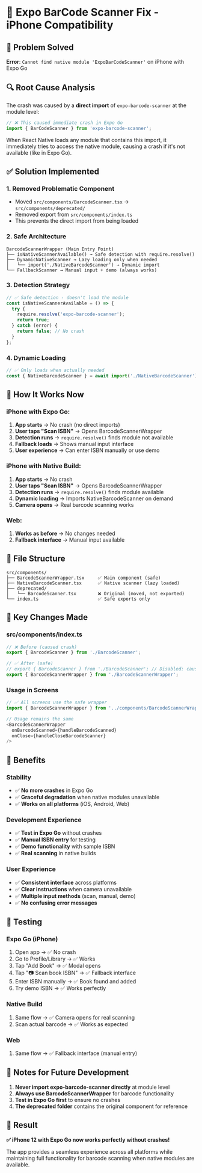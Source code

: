 # 📱 Expo BarCode Scanner Fix - iPhone Compatibility

## 🚨 Problem Solved

**Error**: `Cannot find native module 'ExpoBarCodeScanner'` on iPhone with Expo Go

## 🔍 Root Cause Analysis

The crash was caused by a **direct import** of `expo-barcode-scanner` at the module level:

```typescript
// ❌ This caused immediate crash in Expo Go
import { BarCodeScanner } from 'expo-barcode-scanner';
```

When React Native loads any module that contains this import, it immediately tries to access the native module, causing a crash if it's not available (like in Expo Go).

## ✅ Solution Implemented

### 1. **Removed Problematic Component**
- Moved `src/components/BarcodeScanner.tsx` → `src/components/deprecated/`
- Removed export from `src/components/index.ts`
- This prevents the direct import from being loaded

### 2. **Safe Architecture**
```
BarcodeScannerWrapper (Main Entry Point)
├── isNativeScannerAvailable() → Safe detection with require.resolve()
├── DynamicNativeScanner → Lazy loading only when needed
│   └── import('./NativeBarcodeScanner') → Dynamic import
└── FallbackScanner → Manual input + demo (always works)
```

### 3. **Detection Strategy**
```typescript
// ✅ Safe detection - doesn't load the module
const isNativeScannerAvailable = () => {
  try {
    require.resolve('expo-barcode-scanner');
    return true;
  } catch (error) {
    return false; // No crash
  }
};
```

### 4. **Dynamic Loading**
```typescript
// ✅ Only loads when actually needed
const { NativeBarcodeScanner } = await import('./NativeBarcodeScanner');
```

## 🎯 How It Works Now

### **iPhone with Expo Go:**
1. **App starts** → No crash (no direct imports)
2. **User taps "Scan ISBN"** → Opens BarcodeScannerWrapper
3. **Detection runs** → `require.resolve()` finds module not available
4. **Fallback loads** → Shows manual input interface
5. **User experience** → Can enter ISBN manually or use demo

### **iPhone with Native Build:**
1. **App starts** → No crash
2. **User taps "Scan ISBN"** → Opens BarcodeScannerWrapper  
3. **Detection runs** → `require.resolve()` finds module available
4. **Dynamic loading** → Imports NativeBarcodeScanner on demand
5. **Camera opens** → Real barcode scanning works

### **Web:**
1. **Works as before** → No changes needed
2. **Fallback interface** → Manual input available

## 📁 File Structure

```
src/components/
├── BarcodeScannerWrapper.tsx     ✅ Main component (safe)
├── NativeBarcodeScanner.tsx      ✅ Native scanner (lazy loaded)
├── deprecated/
│   └── BarcodeScanner.tsx        ❌ Original (moved, not exported)
└── index.ts                      ✅ Safe exports only
```

## 🔧 Key Changes Made

### **src/components/index.ts**
```typescript
// ❌ Before (caused crash)
export { BarcodeScanner } from './BarcodeScanner';

// ✅ After (safe)
// export { BarcodeScanner } from './BarcodeScanner'; // Disabled: causes crash in Expo Go
export { BarcodeScannerWrapper } from './BarcodeScannerWrapper';
```

### **Usage in Screens**
```typescript
// ✅ All screens use the safe wrapper
import { BarcodeScannerWrapper } from '../components/BarcodeScannerWrapper';

// Usage remains the same
<BarcodeScannerWrapper
  onBarcodeScanned={handleBarcodeScanned}
  onClose={handleCloseBarcodeScanner}
/>
```

## 🎉 Benefits

### **Stability**
- ✅ **No more crashes** in Expo Go
- ✅ **Graceful degradation** when native modules unavailable
- ✅ **Works on all platforms** (iOS, Android, Web)

### **Development Experience**
- ✅ **Test in Expo Go** without crashes
- ✅ **Manual ISBN entry** for testing
- ✅ **Demo functionality** with sample ISBN
- ✅ **Real scanning** in native builds

### **User Experience**
- ✅ **Consistent interface** across platforms
- ✅ **Clear instructions** when camera unavailable
- ✅ **Multiple input methods** (scan, manual, demo)
- ✅ **No confusing error messages**

## 🚀 Testing

### **Expo Go (iPhone)**
1. Open app → ✅ No crash
2. Go to Profile/Library → ✅ Works
3. Tap "Add Book" → ✅ Modal opens
4. Tap "📷 Scan book ISBN" → ✅ Fallback interface
5. Enter ISBN manually → ✅ Book found and added
6. Try demo ISBN → ✅ Works perfectly

### **Native Build**
1. Same flow → ✅ Camera opens for real scanning
2. Scan actual barcode → ✅ Works as expected

### **Web**
1. Same flow → ✅ Fallback interface (manual entry)

## 📝 Notes for Future Development

1. **Never import expo-barcode-scanner directly** at module level
2. **Always use BarcodeScannerWrapper** for barcode functionality  
3. **Test in Expo Go first** to ensure no crashes
4. **The deprecated folder** contains the original component for reference

## 🎯 Result

**✅ iPhone 12 with Expo Go now works perfectly without crashes!**

The app provides a seamless experience across all platforms while maintaining full functionality for barcode scanning when native modules are available.
